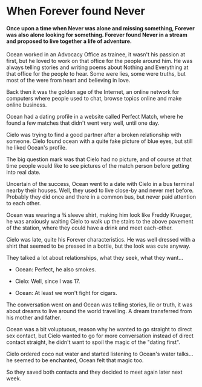 # When Forever found Never

#### Once upon a time when Never was alone and missing something, Forever was also alone looking for something. Forever found Never in a stream and proposed to live together a life of adventure.

Ocean worked in an Advocacy Office as trainee, it wasn't his passion at
first, but he loved to work on that office for the people around him. He
was always telling stories and writing poems about Nothing and
Everything at that office for the people to hear. Some were lies, some
were truths, but most of the were from heart and believing in love.

Back then it was the golden age of the Internet, an online network for
computers where people used to chat, browse topics online and make
online business.

Ocean had a dating profile in a website called Perfect Match, where he
found a few matches that didn't went very well, until one day.

Cielo was trying to find a good partner after a broken relationship with
someone. Cielo found ocean with a quite fake picture of blue eyes, but
still he liked Ocean's profile.

The big question mark was that Cielo had no picture, and of course at
that time people would like to see pictures of the match person before
getting into real date.

Uncertain of the success, Ocean went to a date with Cielo in a bus
terminal nearby their houses. Well, they used to live close-by and never
met before. Probably they did once and there in a common bus, but never
paid attention to each other.

Ocean was wearing a ¾ sleeve shirt, making him look like Freddy Krueger,
he was anxiously waiting Cielo to walk up the stairs to the above
pavement of the station, where they could have a drink and meet
each-other.

Cielo was late, quite his Forever characteristics. He was well dressed
with a shirt that seemed to be pressed in a bottle, but the look was
cute anyway.

They talked a lot about relationships, what they seek, what they want...

-   Ocean: Perfect, he also smokes.

-   Cielo: Well, since I was 17.

-   Ocean: At least we won't fight for cigars.

The conversation went on and Ocean was telling stories, lie or truth, it
was about dreams to live around the world travelling. A dream
transferred from his mother and father.

Ocean was a bit voluptuous, reason why he wanted to go straight to
direct sex contact, but Cielo wanted to go for more conversation instead
of direct contact straight, he didn't want to spoil the magic of the
"dating first".

Cielo ordered coco nut water and started listening to Ocean's water
talks... he seemed to be enchanted, Ocean felt that magic too.

So they saved both contacts and they decided to meet again later next
week.
